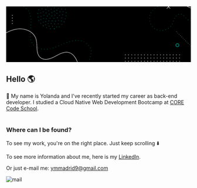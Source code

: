 <p align="center">
	<img src="public/img/headr.png" alt="header"/>
</p>

## Hello 🌎

👋 My name is Yolanda and I've recently started my career as back-end developer.
I studied a Cloud Native Web Development Bootcamp at [CORE Code School](https://github.com/core-school).
<br></br>
### Where can I be found?

To see my work, you're on the right place. Just keep scrolling ⬇️

To see more information about me, here is my [LinkedIn](https://www.linkedin.com/in/ymmadrid/).

Or just e-mail me: ymmadrid9@gmail.com

![mail](https://media.giphy.com/media/UwrdbvJz1CNck/giphy.gif)